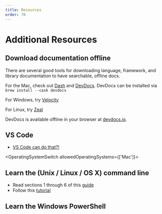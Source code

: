 ```yaml
---
title: Resources
order: 70
---
```


# Additional Resources

## Download documentation offline

There are several good tools for downloading language, framework, and library
documentation to have searchable, offline docs.

For the Mac, check out [Dash](https://kapeli.com/dash) and
[DevDocs](https://github.com/egoist/devdocs-desktop). DevDocs can be installed
via `brew install --cask devdocs`

For Windows, try [Velocity](https://velocity.silverlakesoftware.com/)

For Linux, try [Zeal](https://zealdocs.org/)

DevDocs is available offline in your browser at
[devdocs.io](https://devdocs.io).

## VS Code

- [VS Code can do that?!](https://vscodecandothat.com)

<OperatingSystemSwitch allowedOperatingSystems={['Mac']}>

## Learn the (Unix / Linux / OS X) command line

- Read sections 1 through 6 of this
  [guide](http://linuxcommand.org/lc3_learning_the_shell.php)
- Follow this [tutorial](https://learnpythonthehardway.org/book/appendixa.html)

</OperatingSystemSwitch>

## Learn the Windows PowerShell
